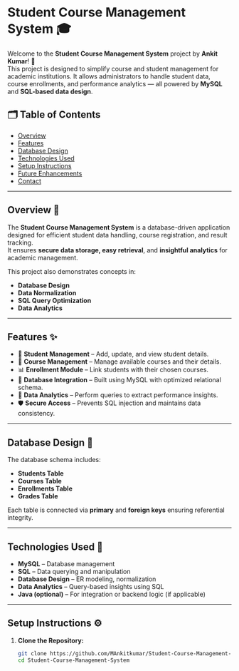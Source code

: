 # Student Course Management System 🎓

Welcome to the **Student Course Management System** project by **Ankit Kumar**! 🚀  
This project is designed to simplify course and student management for academic institutions. It allows administrators to handle student data, course enrollments, and performance analytics — all powered by **MySQL** and **SQL-based data design**.

## 🗂️ Table of Contents
- [Overview](#overview)
- [Features](#features)
- [Database Design](#database-design)
- [Technologies Used](#technologies-used)
- [Setup Instructions](#setup-instructions)
- [Future Enhancements](#future-enhancements)
- [Contact](#contact)

---

## Overview 🧠

The **Student Course Management System** is a database-driven application designed for efficient student data handling, course registration, and result tracking.  
It ensures **secure data storage, easy retrieval**, and **insightful analytics** for academic management.

This project also demonstrates concepts in:
- **Database Design**
- **Data Normalization**
- **SQL Query Optimization**
- **Data Analytics**

---

## Features ✨

- 📘 **Student Management** – Add, update, and view student details.
- 🎯 **Course Management** – Manage available courses and their details.
- 📊 **Enrollment Module** – Link students with their chosen courses.
- 💾 **Database Integration** – Built using MySQL with optimized relational schema.
- 🧩 **Data Analytics** – Perform queries to extract performance insights.
- 🛡️ **Secure Access** – Prevents SQL injection and maintains data consistency.

---

## Database Design 🧱

The database schema includes:
- **Students Table**
- **Courses Table**
- **Enrollments Table**
- **Grades Table**

Each table is connected via **primary** and **foreign keys** ensuring referential integrity.

---

## Technologies Used 🧰

- **MySQL** – Database management
- **SQL** – Data querying and manipulation
- **Database Design** – ER modeling, normalization
- **Data Analytics** – Query-based insights using SQL
- **Java (optional)** – For integration or backend logic (if applicable)

---

## Setup Instructions ⚙️

1. **Clone the Repository:**
   ```bash
   git clone https://github.com/MAnkitkumar/Student-Course-Management-System.git
   cd Student-Course-Management-System
